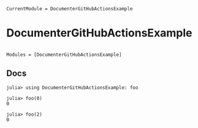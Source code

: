 ```@meta
CurrentModule = DocumenterGitHubActionsExample
```

# DocumenterGitHubActionsExample

```@index
```

```@autodocs
Modules = [DocumenterGitHubActionsExample]
```

## Docs

```jldoctest
julia> using DocumenterGitHubActionsExample: foo

julia> foo(0)
0

julia> foo(2)
0
```
